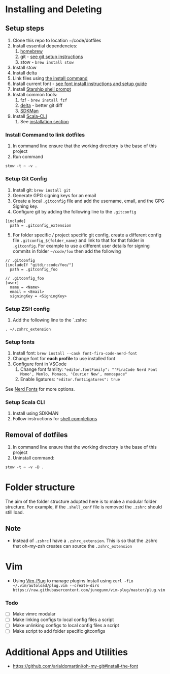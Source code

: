 # Installing and Deleting

## Setup steps
1. Clone this repo to location ~/code/dotfiles
1. Install essential dependencies:
    1. [homebrew](https://brew.sh/)
    2. git - [see git setup instructions](#setup-git-config)
    3. stow - `brew install stow`
2. Install stow
3. Install delta
4. Link files using [the install command](#install-command-to-link-dotfiles)
5. Install current font - [see font install instructions and setup guide](#setup-fonts)
6. Install [Starship shell prompt](https://starship.rs/)
7. Install common tools:
    1. fzf - `brew install fzf`
    2. [delta](https://github.com/dandavison/delta) - better git diff
    3. [SDKMan](https://sdkman.io)
8. Install [Scala-CLI](https://scala-cli.virtuslab.org/)
    1. See [installation section](#setup-scala-cli)

### Install Command to link dotfiles
1. In command line ensure that the working directory is the base of this project
1. Run command

```
stow -t ~ -v .
```

### Setup Git Config
1. Install git: `brew install git`
1. Generate GPG signing keys for an email
1. Create a local `.gitconfig` file and add the username, email, and the GPG Signing key.
1. Configure git by adding the following line to the `.gitconfig`
  ```
  [include]
    path = .gitconfig_extension
  ```
5. For folder specific / project specific git config, create a different config file `.gitconfig_${folder_name}` and link to that for that folder in `.gitconfig`. For example to use a different user details for signing commits in folder `~/code/foo` then add the following

```
// .gitconfig
[includeIf "gitdir:code/foo/"]
  path = .gitconfig_foo
```

```
// .gitconfig_foo
[user]
  name = <Name>
  email = <Email>
  signingKey = <SigningKey>

```

### Setup ZSH config
1. Add the following line to the `.zshrc

```
. ~/.zshrc_extension
```

### Setup fonts
1. Install font: `brew install --cask font-fira-code-nerd-font`
2. Change font for **each profile** to use installed font
3. Configure font in VSCode
    1. Change font familty: `"editor.fontFamily": "'FiraCode Nerd Font Mono', Menlo, Monaco, 'Courier New', monospace"`
    1. Enable ligatures: `"editor.fontLigatures": true`


See [Nerd Fonts](https://www.nerdfonts.com) for more options.

### Setup Scala CLI
1. Install using SDKMAN
2. Follow instructions for [shell completions](https://scala-cli.virtuslab.org/install#shell-completions)


## Removal of dotfiles
1. In command line ensure that the working directory is the base of this project
2. Uninstall command:

```
stow -t ~ -v -D .
```

# Folder structure

The aim of the folder structure adopted here is to make a modular folder structure.
For example, if the `.shell_conf` file is removed the `.zshrc` should still load.

## Note

- Instead of `.zshrc` I have a `.zshrc_extension`. This is so that the .zshrc that oh-my-zsh creates can source the `.zshrc_extension`

# Vim

- Using [Vim-Plug](https://github.com/junegunn/vim-plug) to manage plugins
  Install using `curl -fLo ~/.vim/autoload/plug.vim --create-dirs https://raw.githubusercontent.com/junegunn/vim-plug/master/plug.vim`

### Todo

- [ ] Make vimrc modular
- [ ] Make linking configs to local config files a script
- [ ] Make unlinking configs to local config files a script
- [ ] Make script to add folder specific gitconfigs

# Additional Apps and Utilities

- https://github.com/arialdomartini/oh-my-git#install-the-font
